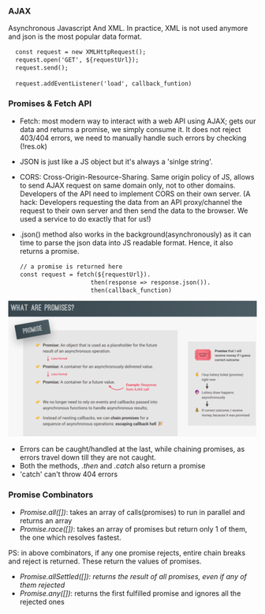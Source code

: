 ### AJAX

Asynchronous Javascript And XML. In practice, XML is not used anymore and json is the most popular data format.

      const request = new XMLHttpRequest();
      request.open('GET', ${requestUrl});
      request.send();

      request.addEventListener('load', callback_funtion)

### Promises & Fetch API

- Fetch: most modern way to interact with a web API using AJAX; gets our data and returns a promise, we simply consume it.
  It does not reject 403/404 errors, we need to manually handle such errors by checking (!res.ok)

- JSON is just like a JS object but it's always a 'sinlge string'.

- CORS: Cross-Origin-Resource-Sharing.
  Same origin policy of JS, allows to send AJAX request on same domain only, not to other domains. Developers of the API need to implement CORS on their own server. (A hack: Developers requesting the data from an API proxy/channel the request to their own server and then send the data to the browser. We used a service to do exactly that for us!)

- .json() method also works in the background(asynchronously) as it can time to parse the json data into JS readable format. Hence, it also returns a promise.

      // a promise is returned here
      const request = fetch(${requestUrl}).
                          then(response => response.json()).
                          then(callback_function)

![Alt text](image.png)

- Errors can be caught/handled at the last, while chaining promises, as errors travel down till they are not caught.
- Both the methods, _.then_ and _.catch_ also return a promise
- 'catch' can't throw 404 errors

### Promise Combinators

- _Promise.all([])_: takes an array of calls(promises) to run in parallel and returns an array
- _Promise.race([])_: takes an array of promises but return only 1 of them, the one which resolves fastest.

PS: in above combinators, if any one promise rejects, entire chain breaks and reject is returned. These return the values of promises.

- _Promise.allSettled([]): returns the result of all promises, even if any of them rejected_
- _Promise.any([])_: returns the first fulfilled promise and ignores all the rejected ones
